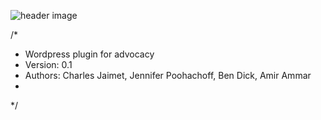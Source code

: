 ![header image](https://cmjaimet.github.io/endhomelessnessottawa/speakout.png)

/*
* Wordpress plugin for advocacy
* Version: 0.1
* Authors: Charles Jaimet, Jennifer Poohachoff, Ben Dick, Amir Ammar
* 
*/

